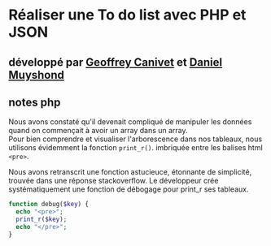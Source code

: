 <!-- # un readme de qualité où tu indiques avec qui tu as travaillé, qui a fait quoi, et d'autres informations que tu juges importantes de communiquer. -->

# Réaliser une To do list avec PHP et JSON
## développé par [Geoffrey Canivet](https://github.com/geocani) et [Daniel Muyshond](https://github.com/dmshd)

## notes php  
Nous avons constaté qu'il devenait compliqué de manipuler les données quand on commençait à avoir un array dans un array.  
Pour bien comprendre et visualiser l'arborescence dans nos tableaux, nous utilisons évidemment la fonction `print_r()`.  imbriquée entre les balises html `<pre>`.  



Nous avons retranscrit une fonction astucieuce, étonnante de simplicité, trouvée dans une réponse stackoverflow. Le développeur crée systématiquement une fonction de débogage pour print_r ses tableaux.

```PHP
function debug($key) {
  echo "<pre>";
  print_r($key);
  echo "</pre>";
}
```
